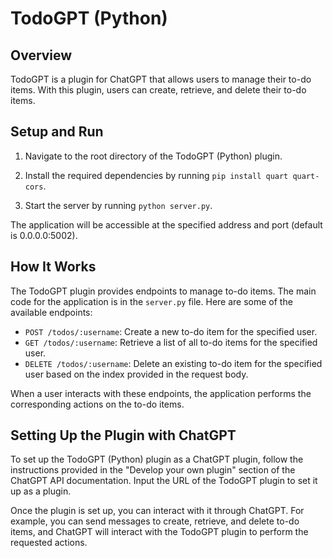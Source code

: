 # TodoGPT (Python)

## Overview

TodoGPT is a plugin for ChatGPT that allows users to manage their to-do items. With this plugin, users can create, retrieve, and delete their to-do items.

## Setup and Run

1. Navigate to the root directory of the TodoGPT (Python) plugin.

2. Install the required dependencies by running `pip install quart quart-cors`.

3. Start the server by running `python server.py`.

The application will be accessible at the specified address and port (default is 0.0.0.0:5002).

## How It Works

The TodoGPT plugin provides endpoints to manage to-do items. The main code for the application is in the `server.py` file. Here are some of the available endpoints:

- `POST /todos/:username`: Create a new to-do item for the specified user.
- `GET /todos/:username`: Retrieve a list of all to-do items for the specified user.
- `DELETE /todos/:username`: Delete an existing to-do item for the specified user based on the index provided in the request body.

When a user interacts with these endpoints, the application performs the corresponding actions on the to-do items.

## Setting Up the Plugin with ChatGPT

To set up the TodoGPT (Python) plugin as a ChatGPT plugin, follow the instructions provided in the "Develop your own plugin" section of the ChatGPT API documentation. Input the URL of the TodoGPT plugin to set it up as a plugin.

Once the plugin is set up, you can interact with it through ChatGPT. For example, you can send messages to create, retrieve, and delete to-do items, and ChatGPT will interact with the TodoGPT plugin to perform the requested actions.

